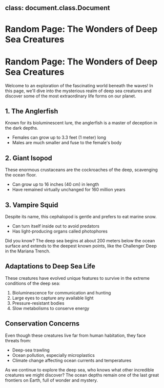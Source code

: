 class: document.class.Document
---

# Random Page: The Wonders of Deep Sea Creatures

# Random Page: The Wonders of Deep Sea Creatures

Welcome to an exploration of the fascinating world beneath the waves! In this page, we'll dive into the mysterious realm of deep sea creatures and discover some of the most extraordinary life forms on our planet.

## 1. The Anglerfish

Known for its bioluminescent lure, the anglerfish is a master of deception in the dark depths.

- Females can grow up to 3.3 feet (1 meter) long
- Males are much smaller and fuse to the female's body

## 2. Giant Isopod

These enormous crustaceans are the cockroaches of the deep, scavenging the ocean floor.

- Can grow up to 16 inches (40 cm) in length
- Have remained virtually unchanged for 160 million years

## 3. Vampire Squid

Despite its name, this cephalopod is gentle and prefers to eat marine snow.

- Can turn itself inside out to avoid predators
- Has light-producing organs called photophores

<aside>
Did you know? The deep sea begins at about 200 meters below the ocean surface and extends to the deepest known points, like the Challenger Deep in the Mariana Trench.

</aside>

## Adaptations to Deep Sea Life

These creatures have evolved unique features to survive in the extreme conditions of the deep sea:

1. Bioluminescence for communication and hunting
2. Large eyes to capture any available light
3. Pressure-resistant bodies
4. Slow metabolisms to conserve energy

## Conservation Concerns

Even though these creatures live far from human habitation, they face threats from:

- Deep-sea trawling
- Ocean pollution, especially microplastics
- Climate change affecting ocean currents and temperatures

As we continue to explore the deep sea, who knows what other incredible creatures we might discover? The ocean depths remain one of the last great frontiers on Earth, full of wonder and mystery.